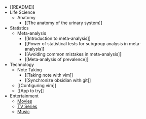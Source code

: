 - [[README]]
- Life Science
	- Anatomy
		- [[The anatomy of the urinary system]]
- Statistics
	- Meta-analysis
		- [[Introduction to meta-analysis]]
		- [[Power of statistical tests for subgroup analysis in meta-analysis]]
		- [[Avoiding common mistakes in meta-analysis]]
		- [[Meta‐analysis of prevalence]]
- Technology
	- Note Taking
		- [[Taking note with vim]]
		- [[Synchronize obsidian with git]]
	- [[Configuring vim]]
	- [[App to try]]
- Entertainment
	- [Movies](Movies)
	- [TV Series](TV%20Series)
	- [Music](Music)